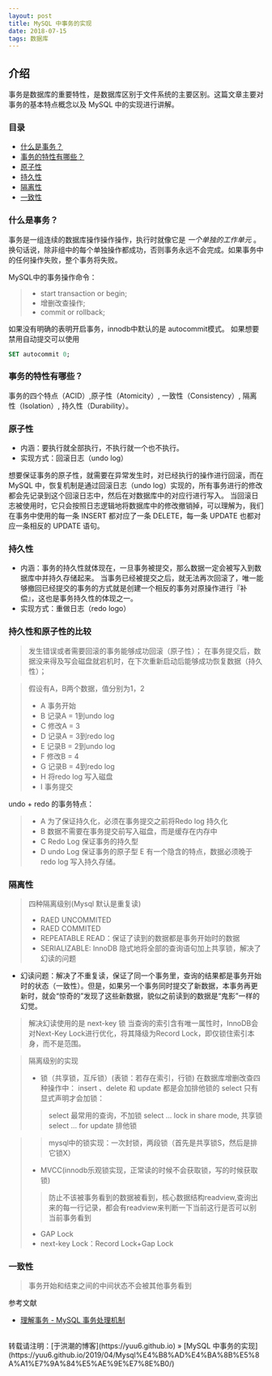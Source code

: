 ```yaml
---
layout: post
title: MySQL 中事务的实现
date: 2018-07-15
tags: 数据库
---
```


## 介绍

事务是数据库的重要特性，是数据库区别于文件系统的主要区别。这篇文章主要对事务的基本特点概念以及 MySQL 中的实现进行讲解。 

### 目录

* [什么是事务？](#What-is-transaction)
* [事务的特性有哪些？](#props)
* [原子性](#Atomicity)
* [持久性](#Durability)
* [隔离性](#Isolation)
* [一致性](#Consistency)

### <a name="What-is-transaction"></a>什么是事务？

事务是一组连续的数据库操作操作操作，执行时就像它是 *一个单独的工作单元* 。换句话说，除非组中的每个单独操作都成功，否则事务永远不会完成。如果事务中的任何操作失败，整个事务将失败。

MySQL中的事务操作命令：

>+ start transaction or begin;
>+ 增删改查操作;
>+ commit or rollback;

如果没有明确的表明开启事务，innodb中默认的是 autocommit模式。
如果想要禁用自动提交可以使用
``` sql
SET autocommit 0;
```

### <a name="props"></a>事务的特性有哪些？

事务的四个特点（ACID）,原子性（Atomicity）, 一致性（Consistency）, 隔离性（Isolation）, 持久性（Durability）。

### <a name="Atomicity"></a>原子性

* 内涵：要执行就全部执行，不执行就一个也不执行。
* 实现方式：回滚日志（undo log）

想要保证事务的原子性，就需要在异常发生时，对已经执行的操作进行回滚，而在 MySQL 中，恢复机制是通过回滚日志（undo log）实现的，所有事务进行的修改都会先记录到这个回滚日志中，然后在对数据库中的对应行进行写入。
当回滚日志被使用时，它只会按照日志逻辑地将数据库中的修改撤销掉，可以理解为，我们在事务中使用的每一条 INSERT 都对应了一条 DELETE，每一条 UPDATE 也都对应一条相反的 UPDATE 语句。

### <a name="Durability"></a>持久性
* 内涵：事务的持久性就体现在，一旦事务被提交，那么数据一定会被写入到数据库中并持久存储起来。
当事务已经被提交之后，就无法再次回滚了，唯一能够撤回已经提交的事务的方式就是创建一个相反的事务对原操作进行『补偿』，这也是事务持久性的体现之一。
* 实现方式：重做日志（redo logo）

### 持久性和原子性的比较
>发生错误或者需要回滚的事务能够成功回滚（原子性）；
 在事务提交后，数据没来得及写会磁盘就宕机时，在下次重新启动后能够成功恢复数据（持久性）；

> 假设有A，B两个数据，值分别为1，2
>+ A 事务开始
>+ B 记录A = 1到undo log
>+ C 修改A = 3
>+ D 记录A = 3到redo log
>+ E 记录B = 2到undo log
>+ F 修改B = 4
>+ G 记录B = 4到redo log
>+ H 将redo log 写入磁盘
>+ I 事务提交  


undo + redo 的事务特点：
>+ A 为了保证持久化，必须在事务提交之前将Redo log 持久化
>+ B 数据不需要在事务提交前写入磁盘，而是缓存在内存中
>+ C Redo Log 保证事务的持久型
>+ D undo Log 保证事务的原子型
> E 有一个隐含的特点，数据必须晚于redo log 写入持久存储。

### <a name="Isolation"></a>隔离性

> 四种隔离级别(Mysql 默认是重复读)
> + RAED UNCOMMITED
> + RAED COMMITED
> + REPEATABLE READ：保证了读到的数据都是事务开始时的数据
> + SERIALIZABLE: InnoDB 隐式地将全部的查询语句加上共享锁，解决了幻读的问题


+ 幻读问题：解决了不重复读，保证了同一个事务里，查询的结果都是事务开始时的状态（一致性）。但是，如果另一个事务同时提交了新数据，本事务再更新时，就会“惊奇的”发现了这些新数据，貌似之前读到的数据是“鬼影”一样的幻觉。

> 解决幻读使用的是 next-key 锁
>当查询的索引含有唯一属性时，InnoDB会对Next-Key Lock进行优化，将其降级为Record Lock，即仅锁住索引本身，而不是范围。

> 隔离级别的实现
>+ 锁（共享锁，互斥锁）(表锁：若存在索引，行锁)
> 在数据库增删改查四种操作中：
> insert 、delete 和 update 都是会加排他锁的
> select 只有显式声明才会加锁：
>> select 最常用的查询，不加锁
>> select ... lock in share mode, 共享锁
>> select ... for update 排他锁

>> mysql中的锁实现：一次封锁，两段锁（首先是共享锁S，然后是排它锁X） 
>+ MVCC(innodb乐观锁实现，正常读的时候不会获取锁，写的时候获取锁)
>> 防止不该被事务看到的数据被看到，核心数据结构readview,查询出来的每一行记录，都会有readview来判断一下当前这行是否可以别当前事务看到 
>+ GAP Lock
>+ next-key Lock：Record Lock+Gap Lock

### <a name="Consistency"></a>一致性
> 事务开始和结束之间的中间状态不会被其他事务看到


参考文献

+ [理解事务 - MySQL 事务处理机制](https://www.jianshu.com/p/bcc614524024)


<br>
转载请注明：[于洪潮的博客](https://yuu6.github.io) » [MySQL 中事务的实现](https://yuu6.github.io/2019/04/Mysql%E4%B8%AD%E4%BA%8B%E5%8A%A1%E7%9A%84%E5%AE%9E%E7%8E%B0/)  

